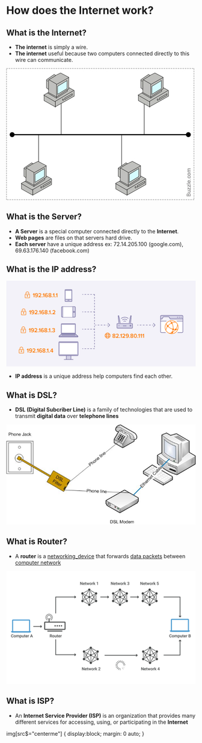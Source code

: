 # How does the Internet work?

## What is the Internet?

* **The internet** is simply a wire.
* **The internet** useful because two computers connected directly to this wire can communicate.

![internet_model](https://github.com/KLD-VN/Internet/blob/main/how_does_the_internet_work/internet_model.jpeg?style="image")

## What is the Server?

* **A Server** is a special computer connected directly to the **Internet**.
* **Web pages** are files on that servers hard drive.
* **Each server** have a unique address ex: 72.14.205.100 (google.com), 69.63.176.140 (facebook.com)

## What is the IP address?

![ip_address](https://github.com/KLD-VN/Internet/blob/main/how_does_the_internet_work/ip_address.png?style="image")

* **IP address** is a unique address help computers find each other. 

## What is DSL?

* **DSL (Digital Subcriber Line)** is a family of technologies that are used to transmit **digital data** over **telephone lines**

![dsl](https://github.com/KLD-VN/Internet/blob/main/how_does_the_internet_work/dsl.jpeg?style="image")

## What is Router?

* A **router** is a [networking_device] that forwards [data packets] between [computer network]

![routing](https://github.com/KLD-VN/Internet/blob/main/how_does_the_internet_work/routing.svg?style="image")

## What is ISP?

* An **Internet Service Provider (ISP)** is an organization that provides many different services for accessing, using, or participating in the **Internet**

[networking_device]: https://en.wikipedia.org/wiki/Networking_device
[data packets]: https://en.wikipedia.org/wiki/Network_packet
[computer network]: https://en.wikipedia.org/wiki/Computer_network

img[src$="centerme"] {
  display:block;
  margin: 0 auto;
}
